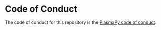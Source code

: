 # Code of Conduct

The code of conduct for this repository is the 
[PlasmaPy code of conduct](https://github.com/PlasmaPy/PlasmaPy/blob/master/docs/CODE_OF_CONDUCT.rst).
